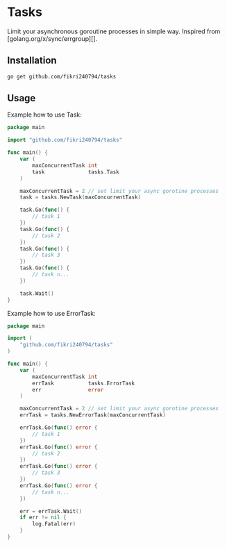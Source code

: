 # Tasks
Limit your asynchronous goroutine processes in simple way. Inspired from [golang.org/x/sync/errgroup][].

## Installation
```bash
go get github.com/fikri240794/tasks
```

## Usage
Example how to use Task:
```go
package main

import "github.com/fikri240794/tasks"

func main() {
	var (
		maxConcurrentTask int
		task              tasks.Task
	)

	maxConcurrentTask = 2 // set limit your async gorotine processes
	task = tasks.NewTask(maxConcurrentTask)

	task.Go(func() {
		// task 1
	})
	task.Go(func() {
		// task 2
	})
	task.Go(func() {
		// task 3
	})
	task.Go(func() {
		// task n...
	})

	task.Wait()
}
```

Example how to use ErrorTask:
```go
package main

import (
	"github.com/fikri240794/tasks"
)

func main() {
	var (
		maxConcurrentTask int
		errTask           tasks.ErrorTask
		err               error
	)

	maxConcurrentTask = 2 // set limit your async gorotine processes
	errTask = tasks.NewErrorTask(maxConcurrentTask)

	errTask.Go(func() error {
		// task 1
	})
	errTask.Go(func() error {
		// task 2
	})
	errTask.Go(func() error {
		// task 3
	})
	errTask.Go(func() error {
		// task n...
	})

	err = errTask.Wait()
	if err != nil {
		log.Fatal(err)
	}
}

```